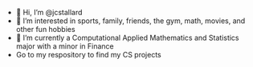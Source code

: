 - 👋 Hi, I’m @jcstallard
- 👀 I’m interested in sports, family, friends, the gym, math, movies, and other fun hobbies
- 🌱 I’m currently a Computational Applied Mathematics and Statistics major with a minor in Finance
- Go to my respository to find my CS projects

<!---
jcstallard/jcstallard is a ✨ special ✨ repository because its `README.md` (this file) appears on your GitHub profile.
You can click the Preview link to take a look at your changes.
--->
